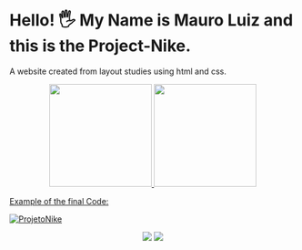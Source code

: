 # Hello! 🖐 My Name is Mauro Luiz and this is the Project-Nike.
A website created from layout studies using html and css.

<div align="center">
  <a href="https://github.com/LuizM2002">
  <img height="180em" src="https://github-readme-stats.vercel.app/api?username=LuizM2002&show_icons=true&theme=dark&include_all_commits=true&count_private=true"/>
  <img height="180em" src="https://github-readme-stats.vercel.app/api/top-langs/?username=LuizM2002&layout=compact&langs_count=7&theme=dark"/>
</div>
  
  Example of the final Code:
  
  ![ProjetoNike](https://user-images.githubusercontent.com/107943526/208280497-fb9b6c41-7a4c-4eea-9822-33e245042568.png)
  
  <div align="center"> 
  <a href = "mailto:contatomauro2002@gmail.com"><img src="https://img.shields.io/badge/-Gmail-%23333?style=for-the-badge&logo=gmail&logoColor=white" target="_blank"></a>
  <a href="https://www.linkedin.com/in/rafaella-ballerini-45875016a](https://www.linkedin.com/in/mauro-luiz-batista-pereira-4949071b0/)" target="_blank"><img src="https://img.shields.io/badge/-LinkedIn-%230077B5?style=for-the-badge&logo=linkedin&logoColor=white" target="_blank"></a> 
 
</div>
